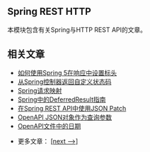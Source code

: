 ## Spring REST HTTP

本模块包含有关Spring与HTTP REST API的文章。

## 相关文章

+ [如何使用Spring 5在响应中设置标头](docs/如何使用Spring5在响应中设置标头.md)
+ [从Spring控制器返回自定义状态码](docs/从Spring控制器返回自定义状态码.md)
+ [Spring请求映射](docs/Spring请求映射.md)
+ [Spring中的DeferredResult指南](docs/Spring中的DeferredResult指南.md)
+ [在Spring REST API中使用JSON Patch](docs/在Spring-RESTAPI中使用JSON-Patch.md)
+ [OpenAPI JSON对象作为查询参数](docs/OpenAPI-JSON对象作为查询参数.md)
+ [OpenAPI文件中的日期](docs/OpenAPI文件中的日期.md)

- 更多文章： [[next -->]](../spring-rest-http-2/README.md)